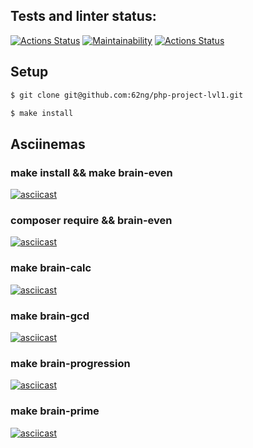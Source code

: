 ## Tests and linter status:
[![Actions Status](https://github.com/62ng/php-project-lvl1/workflows/hexlet-check/badge.svg)](https://github.com/62ng/php-project-lvl1/actions)
[![Maintainability](https://api.codeclimate.com/v1/badges/3affd9d40113d99051f4/maintainability)](https://codeclimate.com/github/62ng/php-project-lvl1/maintainability)
[![Actions Status](https://github.com/62ng/php-project-lvl1/workflows/linter-check/badge.svg)](https://github.com/62ng/php-project-lvl1/actions)

## Setup

```sh
$ git clone git@github.com:62ng/php-project-lvl1.git

$ make install
```

## Asciinemas
### make install && make brain-even
[![asciicast](https://asciinema.org/a/AT7XkVom0cyChS4TlvoaBbe6Y.svg)](https://asciinema.org/a/AT7XkVom0cyChS4TlvoaBbe6Y)
### composer require && brain-even
[![asciicast](https://asciinema.org/a/1LgDYFdngNVaam6YgzCbgUlZK.svg)](https://asciinema.org/a/1LgDYFdngNVaam6YgzCbgUlZK)
### make brain-calc
[![asciicast](https://asciinema.org/a/CzHPkx9eT6Qbkt8m3VXvSEnrK.svg)](https://asciinema.org/a/CzHPkx9eT6Qbkt8m3VXvSEnrK)
### make brain-gcd
[![asciicast](https://asciinema.org/a/CLKhg5QzFc6VSuX7Bqz5RS4yV.svg)](https://asciinema.org/a/CLKhg5QzFc6VSuX7Bqz5RS4yV)
### make brain-progression
[![asciicast](https://asciinema.org/a/mByV5c75DYAvrTlleSLstrn14.svg)](https://asciinema.org/a/mByV5c75DYAvrTlleSLstrn14)
### make brain-prime
[![asciicast](https://asciinema.org/a/3G9eENScDCT9bumEROVuI4b4r.svg)](https://asciinema.org/a/3G9eENScDCT9bumEROVuI4b4r)
